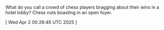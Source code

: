  
What do you call a crowd of chess players bragging about their wins in a hotel lobby? Chess nuts boasting in an open foyer.
 
[ 
Wed Apr  2 00:26:45 UTC 2025
 ]
